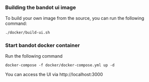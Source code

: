 ### Building the bandot ui image

To build your own image from the source, you can run the following command:
```bash
./docker/build-ui.sh
```

### Start bandot docker container

Run the following command
```
docker-compose -f docker/docker-compose.yml up -d
```
You can access the UI via http://localhost:3000
